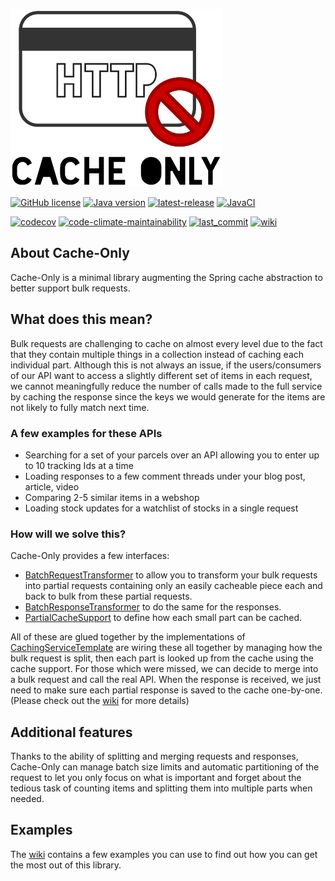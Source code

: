 ![Cache-Only](.github/assets/CacheOnly_small.png)

[![GitHub license](https://img.shields.io/github/license/nagyesta/cache-only?color=informational)](https://raw.githubusercontent.com/nagyesta/cache-only/main/LICENSE)
[![Java version](https://img.shields.io/badge/Java%20version-8-yellow?logo=java)](https://img.shields.io/badge/Java%20version-8-yellow?logo=java)
[![latest-release](https://img.shields.io/github/v/tag/nagyesta/cache-only?color=blue&logo=git&label=releases&sort=semver)](https://github.com/nagyesta/cache-only/releases)
[![JavaCI](https://img.shields.io/github/workflow/status/nagyesta/cache-only/JavaCI?logo=github)](https://img.shields.io/github/workflow/status/nagyesta/cache-only/JavaCI?logo=github)

[![codecov](https://img.shields.io/codecov/c/github/nagyesta/cache-only?token=QRGXXRDMKH)](https://img.shields.io/codecov/c/github/nagyesta/cache-only?token=QRGXXRDMKH)
[![code-climate-maintainability](https://img.shields.io/codeclimate/maintainability/nagyesta/cache-only?logo=code%20climate)](https://img.shields.io/codeclimate/maintainability/nagyesta/cache-only?logo=code%20climate)
[![last_commit](https://img.shields.io/github/last-commit/nagyesta/cache-only?logo=git)](https://img.shields.io/github/last-commit/nagyesta/cache-only?logo=git)
[![wiki](https://img.shields.io/badge/See-Wiki-informational)](https://github.com/nagyesta/cache-only/wiki)

## About Cache-Only

Cache-Only is a minimal library augmenting the Spring cache abstraction to better support bulk requests.

## What does this mean?

Bulk requests are challenging to cache on almost every level due to the fact that they contain multiple things in a
collection instead of caching each individual part. Although this is not always an issue, if the users/consumers of our
API want to access a slightly different set of items in each request, we cannot meaningfully reduce the number of calls
made to the full service by caching the response since the keys we would generate for the items are not likely to fully
match next time.

### A few examples for these APIs

- Searching for a set of your parcels over an API allowing you to enter up to 10 tracking Ids at a time
- Loading responses to a few comment threads under your blog post, article, video
- Comparing 2-5 similar items in a webshop
- Loading stock updates for a watchlist of stocks in a single request

### How will we solve this?

Cache-Only provides a few interfaces:

- [BatchRequestTransformer](src/main/java/com/github/nagyesta/cacheonly/transform/BatchRequestTransformer.java) to allow
  you to transform your bulk requests into partial requests containing only an easily cacheable piece each and back to
  bulk from these partial requests.
- [BatchResponseTransformer](src/main/java/com/github/nagyesta/cacheonly/transform/BatchResponseTransformer.java) to do
  the same for the responses.
- [PartialCacheSupport](src/main/java/com/github/nagyesta/cacheonly/transform/PartialCacheSupport.java) to define how
  each small part can be cached.

All of these are glued together by the implementations
of [CachingServiceTemplate](src/main/java/com/github/nagyesta/cacheonly/core/CachingServiceTemplate.java)
are wiring these all together by managing how the bulk request is split, then each part is looked up from the cache
using the cache support. For those which were missed, we can decide to merge into a bulk request and call the real API.
When the response is received, we just need to make sure each partial response is saved to the cache one-by-one. (Please
check out the [wiki](https://github.com/nagyesta/cache-only/wiki) for more details)

## Additional features

Thanks to the ability of splitting and merging requests and responses, Cache-Only can manage batch size limits and
automatic partitioning of the request to let you only focus on what is important and forget about the tedious task of
counting items and splitting them into multiple parts when needed.

## Examples

The [wiki](https://github.com/nagyesta/cache-only/wiki) contains a few examples you can use to find out how you can get
the most out of this library.
